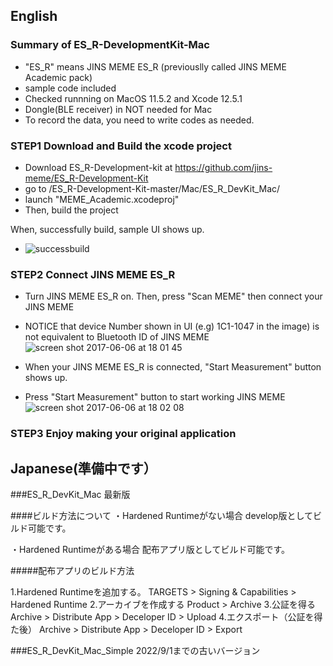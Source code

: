 ## English

### Summary of ES_R-DevelopmentKit-Mac 
* "ES_R" means JINS MEME ES_R (previouslly called JINS MEME Academic pack)
* sample code included  
* Checked runnning on MacOS 11.5.2 and Xcode 12.5.1
* Dongle(BLE receiver) in NOT needed for Mac
* To record the data, you need to write codes as needed.

### STEP1 Download and Build the xcode project
* Download ES_R-Development-kit at https://github.com/jins-meme/ES_R-Development-Kit
* go to /ES_R-Development-Kit-master/Mac/ES_R_DevKit_Mac/
* launch "MEME_Academic.xcodeproj"
* Then, build the project

When, successfully build, sample UI shows up.
* ![successbuild](https://cloud.githubusercontent.com/assets/18042520/26821411/48e4c6ce-4ae1-11e7-844b-b424ae910582.png)

### STEP2 Connect JINS MEME ES_R
* Turn JINS MEME ES_R on. Then, press "Scan MEME" then connect your JINS MEME
* NOTICE that device Number shown in UI (e.g) 1C1-1047 in the image) is not equivalent to Bluetooth ID of JINS MEME  
![screen shot 2017-06-06 at 18 01 45](https://cloud.githubusercontent.com/assets/18042520/26821738/6faa99d6-4ae2-11e7-9e48-d62387ad4bf9.png)

* When your JINS MEME ES_R is connected, "Start Measurement" button shows up.
* Press "Start Measurement" button to start working JINS MEME
![screen shot 2017-06-06 at 18 02 08](https://cloud.githubusercontent.com/assets/18042520/26821755/7ef5c136-4ae2-11e7-9913-27c6ee52397d.png)

### STEP3 Enjoy making your original application

## Japanese(準備中です）

###ES_R_DevKit_Mac
最新版

####ビルド方法について
・Hardened Runtimeがない場合
develop版としてビルド可能です。

・Hardened Runtimeがある場合
配布アプリ版としてビルド可能です。

#####配布アプリのビルド方法

1.Hardened Runtimeを追加する。
TARGETS > Signing & Capabilities > Hardened Runtime
2.アーカイブを作成する
Product > Archive
3.公証を得る
Archive > Distribute App > Deceloper ID > Upload
4.エクスポート（公証を得た後）
Archive > Distribute App > Deceloper ID > Export

###ES_R_DevKit_Mac_Simple
2022/9/1までの古いバージョン